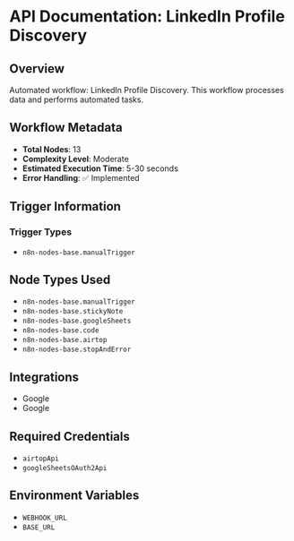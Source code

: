 # API Documentation: LinkedIn Profile Discovery

## Overview
Automated workflow: LinkedIn Profile Discovery. This workflow processes data and performs automated tasks.

## Workflow Metadata
- **Total Nodes**: 13
- **Complexity Level**: Moderate
- **Estimated Execution Time**: 5-30 seconds
- **Error Handling**: ✅ Implemented

## Trigger Information
### Trigger Types
- `n8n-nodes-base.manualTrigger`

## Node Types Used
- `n8n-nodes-base.manualTrigger`
- `n8n-nodes-base.stickyNote`
- `n8n-nodes-base.googleSheets`
- `n8n-nodes-base.code`
- `n8n-nodes-base.airtop`
- `n8n-nodes-base.stopAndError`

## Integrations
- Google
- Google

## Required Credentials
- `airtopApi`
- `googleSheetsOAuth2Api`

## Environment Variables
- `WEBHOOK_URL`
- `BASE_URL`
